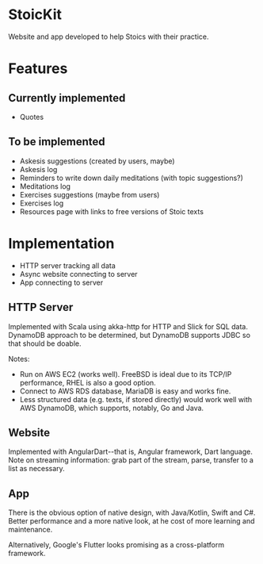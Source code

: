 # StoicKit
Website and app developed to help Stoics with their practice.

# Features
## Currently implemented
* Quotes

## To be implemented
* Askesis suggestions (created by users, maybe)
* Askesis log
* Reminders to write down daily meditations (with topic suggestions?)
* Meditations log
* Exercises suggestions (maybe from users)
* Exercises log
* Resources page with links to free versions of Stoic texts

# Implementation
* HTTP server tracking all data
* Async website connecting to server
* App connecting to server

## HTTP Server
Implemented with Scala using akka-http for HTTP and Slick for SQL data.  DynamoDB approach to be determined, but
DynamoDB supports JDBC so that should be doable.

Notes:
* Run on AWS EC2 (works well).  FreeBSD is ideal due to its TCP/IP performance, RHEL is also a good option.
* Connect to AWS RDS database, MariaDB is easy and works fine.
* Less structured data (e.g. texts, if stored directly) would work well with AWS DynamoDB, which supports,
notably, Go and Java.

## Website
Implemented with AngularDart--that is, Angular framework, Dart language.
Note on streaming information: grab part of the stream, parse, transfer to a list as necessary.

## App
There is the obvious option of native design, with Java/Kotlin, Swift and C#.  Better performance and a more native look,
at he cost of more learning and maintenance.

Alternatively, Google's Flutter looks promising as a cross-platform framework.
